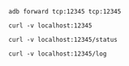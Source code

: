 
```shell
adb forward tcp:12345 tcp:12345
```

```shell
curl -v localhost:12345
```

```shell
curl -v localhost:12345/status
```

```shell
curl -v localhost:12345/log
```
